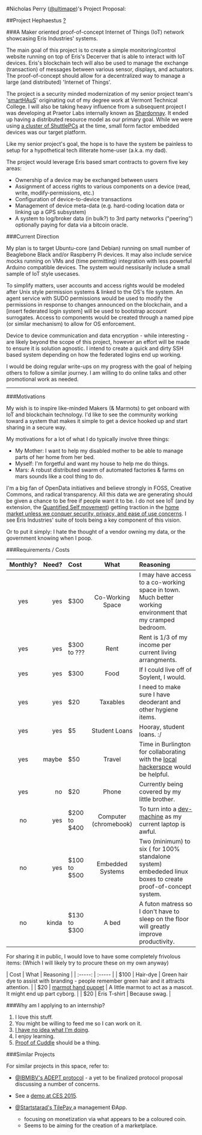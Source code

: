 #Nicholas Perry ([@ultimape](https://twitter.com/ultimape))'s Project Proposal:

##Project Hephaestus [?](http://en.wikipedia.org/wiki/Hephaestus#The_craft_of_Hephaestus)

###A Maker oriented proof-of-concept Internet of Things (IoT) network showcasing Eris Industries' systems. 

The main goal of this project is to create a simple monitoring/control website running on top of Eris's Decerver that is able to interact with IoT devices. Eris's blockchain tech will also be used to manage the exchange (transaction) of messages between various sensor, displays, and actuators. The proof-of-concept should allow for a decentralized way to manage a large (and distributed) 'Internet of Things'.

The project is a security minded modernization of my senior project team's '[smartHAuS](https://docs.google.com/presentation/d/1tgCkLdP88__5RmmTR4XizIDXYIWXTe-LuWtThk_1CRc/edit?usp=sharing)' originating out of my degree work at Vermont Technical College. I will also be taking heavy influence from a subsequent project I was developing at Praetor Labs internally known as [Shardonnay](https://workflowy.com/s/493ab350-f171-d9c0-6ef1-f50c68ca65a6). It ended up having a distributed resource model as our primary goal. While we were using [a cluster of ShuttlePCs](http://imgur.com/u31YJHO) at the time, small form factor embedded devices was our target platform.

Like my senior project's goal, the hope is to have the system be painless to setup for a hypothetical tech illiterate home-user (a.k.a. my dad).

The project would leverage Eris based smart contracts to govern five key areas:

 - Ownership of a device may be exchanged between users
 - Assignment of access rights to various components on a device (read, write, modify-permissions, etc.)
 - Configuration of device-to-device transactions
 - Management of device meta-data (e.g. hard-coding location data or linking up a GPS subsystem)
 - A system to log/broker data (in bulk?) to 3rd party networks ("peering") optionally paying for data via a bitcoin oracle.


###Current Direction

My plan is to target Ubuntu-core (and Debian) running on small number of Beaglebone Black and/or Raspberry Pi devices. It may also include service mocks running on VMs and (time permitting) integration with less powerful Arduino compatible devices. The system would nessisarily include a small sample of IoT style usecases. 

To simplify matters, user accounts and access rights would be modeled after Unix style permission systems & linked to the OS's file system. An agent service with SUDO permissions would be used to modify the permissions in response to changes announced on the blockchain, and a [insert federated login system] will be used to bootstrap account surrogates. Access to components would be created through a named pipe (or similar mechanism) to allow for OS enforcement. 

Device to device communication and data encryption - while interesting - are likely beyond the scope of this project, however an effort will be made to ensure it is solution agnostic. I intend to create a quick and dirty SSH based system depending on how the federated logins end up working.

I would be doing regular write-ups on my progress with the goal of helping others to follow a similar journey. I am willing to do online talks and other promotional work as needed.

----

###Motivations


My wish is to inspire like-minded Makers (& Marmots) to get onboard with IoT and blockchain technology. I'd like to see the community working toward a system that makes it simple to get a device hooked up and start sharing in a secure way. 

My motivations for a lot of what I do typically involve three things:
 - My Mother: I want to help my disabled mother to be able to manage parts of her home from her bed.
 - Myself: I'm forgetful and want my house to help me do things. 
 - Mars: A robust distributed swarm of automated factories & farms on mars sounds like a cool thing to do.

I'm a big fan of OpenData initiatives and believe strongly in FOSS, Creative Commons, and radical transparency.  All this data we are generating should be given a chance to be free if people want it to be. I do not see IoT (and by extension, the [Quantified Self movement](http://www.brookings.edu/research/reports2/2014/09/cyborg-future-law-policy-implications)) getting traction in the [home market unless we conquer security, privacy, and ease of use concerns](http://a16z.com/2015/01/08/a16z-podcast-the-technology-is-ready-so-where-is-the-internet-of-things/). I see Eris Industries' suite of tools being a key component of this vision. 

Or to put it simply: I hate the thought of a vendor owning my data, or the government knowing when I poop.


###Requirements / Costs

| Monthly? | Need? | Cost | What | Reasoning |
| :---------: | ---: | :--- | :-----: | :----- |
| yes | yes | $300 | Co-Working Space | I may have access to a co-working space in town. Much better working environment that my cramped bedroom. |
| yes | yes | $300 to ??? | Rent | Rent is 1/3 of my income per current living arrangments. |
| yes | yes | $300 | Food | If I could live off of Soylent, I would. |
| yes | yes | $20 | Taxables | I need to make sure I have deoderant and other hygiene items.
| yes | yes | $5 | Student Loans | Hooray, student loans. :/ |
| yes | maybe | $50 | Travel | Time in Burlington for collaborating with the [local hackerspce](http://laboratoryb.org) would be helpful. |
| yes | no | $20 | Phone | Currently being covered by my little brother. |
| no | yes | $200 to $400 | Computer (chromebook) | To turn into a [dev-machine](blog.codestarter.org/post/93985346780/how-we-turn-199-chromebooks-into-ubuntu-based) as my current laptop is awful. |
| no | yes | $100 to $500 | Embedded Systems | Two (minimum) to six ( for 100% standalone system) embededed linux boxes to create proof-of-concept system.  |
| no | kinda | $130 to $300 | A bed | A futon matress so I don't have to sleep on the floor will greatly improve productivity. |

For sharing it in public, I would love to have some completely frivolous items:
(Which I will likely try to procure these on my own anyway)

| Cost | What | Reasoning |
| :-----: | :----- |
| $100 | Hair-dye | Green hair dye to assist with branding - people remember green hair and it attracts attention. |
| $20 | [marmot hand puppet](http://smile.amazon.com/Folkmanis-3034-Groundhog-Hand-Puppet/dp/B00KWJZHEI/) | A little marmot to act as a mascot. It might end up part cyborg. |
| $20 | Eris T-shirt | Because swag. |

###Why am I applying to an internship?

 1. I love this stuff.
 2. You might be willing to feed me so I can work on it.
 3. [I have no idea what I'm doing](https://twitter.com/ultimape/status/588302547376545793).
 4. I enjoy learning.
 5. [Proof of Cuddle](https://twitter.com/hashtag/proofofcuddle) should be a thing.


###Similar Projects

For similar projects in this space, refer to:

 - [@IBMIBV's ADEPT protocol](http://www.coindesk.com/ibm-reveals-proof-concept-blockchain-powered-internet-things/) - a yet to be finalized protocol proposal discussing a number of concerns. 
  - See a [demo at CES 2015](https://www.theprotocol.tv/adept-demo-ibm-samsung/).

 - [@Startstarad's TilePay ](https://twitter.com/Startstarad/status/578425604753747968) a management ĐApp.
   - focusing on monetization via what appears to be a coloured coin.
   - Seems to be aiming for the creation of a marketplace.
